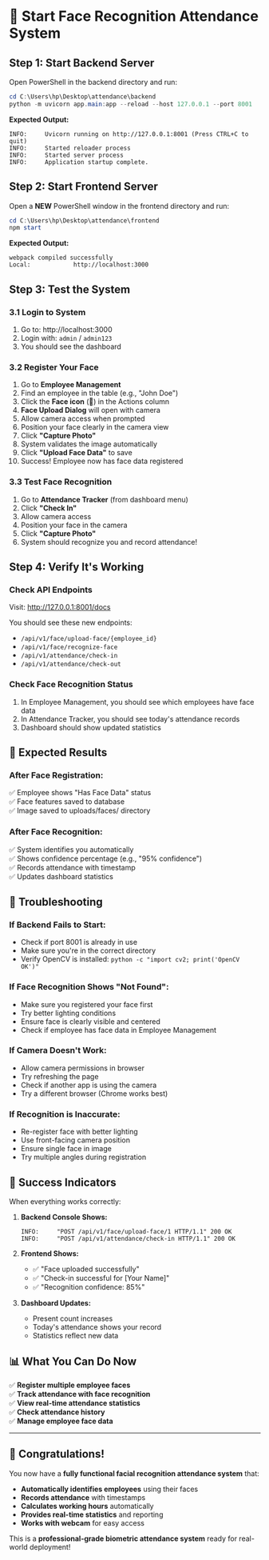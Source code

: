 # 🚀 **Start Face Recognition Attendance System**

## **Step 1: Start Backend Server**

Open PowerShell in the backend directory and run:

```powershell
cd C:\Users\hp\Desktop\attendance\backend
python -m uvicorn app.main:app --reload --host 127.0.0.1 --port 8001
```

**Expected Output:**
```
INFO:     Uvicorn running on http://127.0.0.1:8001 (Press CTRL+C to quit)
INFO:     Started reloader process
INFO:     Started server process
INFO:     Application startup complete.
```

## **Step 2: Start Frontend Server**

Open a **NEW** PowerShell window in the frontend directory and run:

```powershell
cd C:\Users\hp\Desktop\attendance\frontend
npm start
```

**Expected Output:**
```
webpack compiled successfully
Local:            http://localhost:3000
```

## **Step 3: Test the System**

### **3.1 Login to System**
1. Go to: http://localhost:3000
2. Login with: `admin` / `admin123`
3. You should see the dashboard

### **3.2 Register Your Face**
1. Go to **Employee Management**
2. Find an employee in the table (e.g., "John Doe")
3. Click the **Face icon** (👤) in the Actions column
4. **Face Upload Dialog** will open with camera
5. Allow camera access when prompted
6. Position your face clearly in the camera view
7. Click **"Capture Photo"**
8. System validates the image automatically
9. Click **"Upload Face Data"** to save
10. Success! Employee now has face data registered

### **3.3 Test Face Recognition**
1. Go to **Attendance Tracker** (from dashboard menu)
2. Click **"Check In"**
3. Allow camera access
4. Position your face in the camera
5. Click **"Capture Photo"**
6. System should recognize you and record attendance!

## **Step 4: Verify It's Working**

### **Check API Endpoints**
Visit: http://127.0.0.1:8001/docs

You should see these new endpoints:
- `/api/v1/face/upload-face/{employee_id}`
- `/api/v1/face/recognize-face`
- `/api/v1/attendance/check-in`
- `/api/v1/attendance/check-out`

### **Check Face Recognition Status**
1. In Employee Management, you should see which employees have face data
2. In Attendance Tracker, you should see today's attendance records
3. Dashboard should show updated statistics

## **🎯 Expected Results**

### **After Face Registration:**
✅ Employee shows "Has Face Data" status  
✅ Face features saved to database  
✅ Image saved to uploads/faces/ directory  

### **After Face Recognition:**
✅ System identifies you automatically  
✅ Shows confidence percentage (e.g., "95% confidence")  
✅ Records attendance with timestamp  
✅ Updates dashboard statistics  

## **🔧 Troubleshooting**

### **If Backend Fails to Start:**
- Check if port 8001 is already in use
- Make sure you're in the correct directory
- Verify OpenCV is installed: `python -c "import cv2; print('OpenCV OK')"`

### **If Face Recognition Shows "Not Found":**
- Make sure you registered your face first
- Try better lighting conditions
- Ensure face is clearly visible and centered
- Check if employee has face data in Employee Management

### **If Camera Doesn't Work:**
- Allow camera permissions in browser
- Try refreshing the page
- Check if another app is using the camera
- Try a different browser (Chrome works best)

### **If Recognition is Inaccurate:**
- Re-register face with better lighting
- Use front-facing camera position
- Ensure single face in image
- Try multiple angles during registration

## **🎉 Success Indicators**

When everything works correctly:

1. **Backend Console Shows:**
   ```
   INFO:     "POST /api/v1/face/upload-face/1 HTTP/1.1" 200 OK
   INFO:     "POST /api/v1/attendance/check-in HTTP/1.1" 200 OK
   ```

2. **Frontend Shows:**
   - ✅ "Face uploaded successfully"
   - ✅ "Check-in successful for [Your Name]"
   - ✅ "Recognition confidence: 85%"

3. **Dashboard Updates:**
   - Present count increases
   - Today's attendance shows your record
   - Statistics reflect new data

## **📊 What You Can Do Now**

✅ **Register multiple employee faces**  
✅ **Track attendance with face recognition**  
✅ **View real-time attendance statistics**  
✅ **Check attendance history**  
✅ **Manage employee face data**  

---

## **🎊 Congratulations!**

You now have a **fully functional facial recognition attendance system** that:

- **Automatically identifies employees** using their faces
- **Records attendance** with timestamps
- **Calculates working hours** automatically
- **Provides real-time statistics** and reporting
- **Works with webcam** for easy access

This is a **professional-grade biometric attendance system** ready for real-world deployment!
